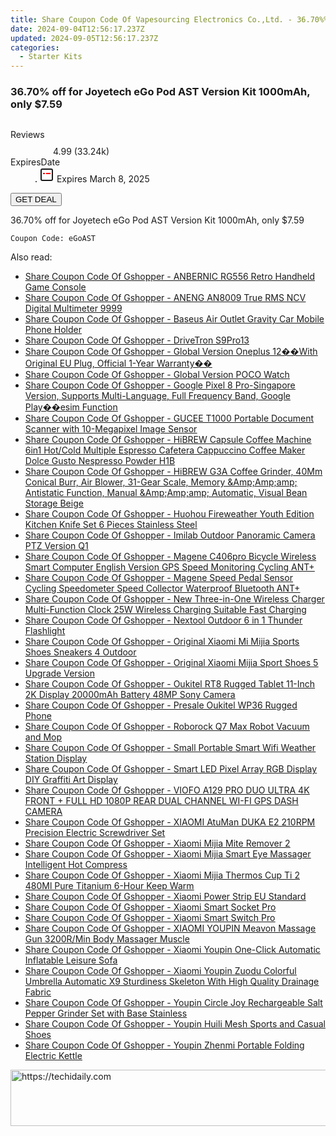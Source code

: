 ```yaml
---
title: Share Coupon Code Of Vapesourcing Electronics Co.,Ltd. - 36.70%% Off for Joyetech eGo Pod AST Version Kit 1000mAh, only $7.59
date: 2024-09-04T12:56:17.237Z
updated: 2024-09-05T12:56:17.237Z
categories:
  - Starter Kits
---
```



<main class="px-4 py-6 sm:p-6 md:px-8 md:py-10">
  <div class="mx-auto grid max-w-4xl grid-cols-1">
    <div class="relative col-start-1 row-start-1 flex flex-col-reverse rounded-lg bg-gradient-to-t from-black/75 via-black/0 p-3 sm:row-start-2 sm:bg-none sm:p-0 lg:row-start-1">
      <h3 class="mt-1 text-lg font-semibold text-white sm:text-slate-900 md:text-2xl dark:sm:text-white">36.70% off for Joyetech eGo Pod AST Version Kit 1000mAh, only $7.59</h3>
    </div>
        <div class="col-start-1 col-end-3 row-start-1 grid gap-4 sm:mb-6 sm:grid-cols-4 lg:col-start-2 lg:row-span-6 lg:row-end-6 lg:mb-0 lg:gap-6">
      <img src="https://static.shareasale.com/image/90958/deal/000000_16190796982171.png" alt="" class="h-60 w-full rounded-lg object-cover sm:col-span-2 sm:h-52 lg:col-span-full" loading="lazy" />
    </div>
        <dl class="row-start-2 mt-4 flex items-center text-xs font-medium sm:row-start-3 sm:mt-1 md:mt-2.5 lg:row-start-2">
      <dt class="sr-only">Reviews</dt>
      <dd class="flex items-center text-indigo-600 dark:text-indigo-400">
        <svg width="24" height="24" fill="none" aria-hidden="true" class="mr-1 stroke-current dark:stroke-indigo-500">
          <path d="m12 5 2 5h5l-4 4 2.103 5L12 16l-5.103 3L9 14l-4-4h5l2-5Z" stroke-width="2" stroke-linecap="round" stroke-linejoin="round" />
        </svg>
        <span>4.99 <span class="font-normal text-slate-400">(33.24k)</span></span>
      </dd>
      <dt class="sr-only">ExpiresDate</dt>
      <dd class="flex items-center">
        <svg width="2" height="2" aria-hidden="true" fill="currentColor" class="mx-3 text-slate-300">
          <circle cx="1" cy="1" r="1" />
        </svg>
        <svg width="24" height="24" viewBox="0 0 24 24" fill="none" stroke="currentColor" stroke-width="2">
          <rect x="3" y="3" width="18" height="18" rx="2" fill="#fff" />
          <path d="M6 10L18 10" stroke="red" stroke-width="2" fill="none" />
          <path d="M10 6L10 18" stroke="#fff" stroke-width="2" fill="none" />
        </svg>
        Expires March 8, 2025      </dd>
    </dl>
    <div class="col-start-1 row-start-3 mt-4 self-center sm:col-start-2 sm:row-span-2 sm:row-start-2 sm:mt-0 lg:col-start-1 lg:row-start-3 lg:row-end-4 lg:mt-6">
      <button type="button" onClick="javascript:window.open(decodeURIComponent('https%3A%2F%2Fwww.shareasale.com%2Fu.cfm%3Fd%3D789445%26m%3D90958%26u%3D4338022'), '_blank');void(0);" class="rounded-lg bg-red-600 px-3 py-2 text-sm font-medium leading-6 text-white">
       GET DEAL
      </button>
    </div>
    <p class="col-start-1 mt-4 text-sm leading-6 sm:col-span-2 lg:col-span-1 lg:row-start-4 lg:mt-6 dark:text-slate-400">36.70% off for Joyetech eGo Pod AST Version Kit 1000mAh, only $7.59 
</p>
    <p class="mt-4">
      <code class="bg-purple-900 p-4 text-sm font-bold text-white" onClick="javascript:window.open(decodeURIComponent('https%3A%2F%2Fwww.shareasale.com%2Fu.cfm%3Fd%3D789445%26m%3D90958%26u%3D4338022'), '_blank');void(0);">Coupon Code: <span class="bg-green-500 p-2 rounded tracking-widest">eGoAST</span></code>
    </p>
  </div>
</main>
<span class="atpl-alsoreadstyle">Also read:</span>
<div><ul>
<li><a href="https://coupons.techidaily.com/coupon-1118220-share-97331-sale/"><u>Share Coupon Code Of Gshopper - ANBERNIC RG556 Retro Handheld Game Console</u></a></li>
<li><a href="https://coupons.techidaily.com/coupon-1118223-share-97331-sale/"><u>Share Coupon Code Of Gshopper - ANENG AN8009 True RMS NCV Digital Multimeter 9999</u></a></li>
<li><a href="https://coupons.techidaily.com/coupon-1118219-share-97331-sale/"><u>Share Coupon Code Of Gshopper - Baseus Air Outlet Gravity Car Mobile Phone Holder</u></a></li>
<li><a href="https://coupons.techidaily.com/coupon-1118289-share-97331-sale/"><u>Share Coupon Code Of Gshopper - DriveTron S9Pro13</u></a></li>
<li><a href="https://coupons.techidaily.com/coupon-1118225-share-97331-sale/"><u>Share Coupon Code Of Gshopper - Global Version Oneplus 12��With Original EU Plug, Official 1-Year Warranty��</u></a></li>
<li><a href="https://coupons.techidaily.com/coupon-1118243-share-97331-sale/"><u>Share Coupon Code Of Gshopper - Global Version POCO Watch</u></a></li>
<li><a href="https://coupons.techidaily.com/coupon-1118237-share-97331-sale/"><u>Share Coupon Code Of Gshopper - Google Pixel 8 Pro-Singapore Version, Supports Multi-Language, Full Frequency Band, Google Play��esim Function</u></a></li>
<li><a href="https://coupons.techidaily.com/coupon-1118224-share-97331-sale/"><u>Share Coupon Code Of Gshopper - GUCEE T1000 Portable Document Scanner with 10-Megapixel Image Sensor</u></a></li>
<li><a href="https://coupons.techidaily.com/coupon-1118241-share-97331-sale/"><u>Share Coupon Code Of Gshopper - HiBREW Capsule Coffee Machine 6in1 Hot/Cold Multiple Espresso Cafetera Cappuccino Coffee Maker Dolce Gusto Nespresso Powder H1B</u></a></li>
<li><a href="https://coupons.techidaily.com/coupon-1118242-share-97331-sale/"><u>Share Coupon Code Of Gshopper - HiBREW G3A Coffee Grinder, 40Mm Conical Burr, Air Blower, 31-Gear Scale, Memory &Amp;Amp;amp; Antistatic Function, Manual &Amp;Amp;amp; Automatic, Visual Bean Storage Beige</u></a></li>
<li><a href="https://coupons.techidaily.com/coupon-1118184-share-97331-sale/"><u>Share Coupon Code Of Gshopper - Huohou Fireweather Youth Edition Kitchen Knife Set 6 Pieces Stainless Steel</u></a></li>
<li><a href="https://coupons.techidaily.com/coupon-1118216-share-97331-sale/"><u>Share Coupon Code Of Gshopper - Imilab Outdoor Panoramic Camera PTZ Version Q1</u></a></li>
<li><a href="https://coupons.techidaily.com/coupon-1118234-share-97331-sale/"><u>Share Coupon Code Of Gshopper - Magene C406pro Bicycle Wireless Smart Computer English Version GPS Speed Monitoring Cycling ANT+</u></a></li>
<li><a href="https://coupons.techidaily.com/coupon-1118235-share-97331-sale/"><u>Share Coupon Code Of Gshopper - Magene Speed Pedal Sensor Cycling Speedometer Speed Collector Waterproof Bluetooth ANT+</u></a></li>
<li><a href="https://coupons.techidaily.com/coupon-1118240-share-97331-sale/"><u>Share Coupon Code Of Gshopper - New Three-in-One Wireless Charger Multi-Function Clock 25W Wireless Charging Suitable Fast Charging</u></a></li>
<li><a href="https://coupons.techidaily.com/coupon-1118217-share-97331-sale/"><u>Share Coupon Code Of Gshopper - Nextool Outdoor 6 in 1 Thunder Flashlight</u></a></li>
<li><a href="https://coupons.techidaily.com/coupon-1118239-share-97331-sale/"><u>Share Coupon Code Of Gshopper - Original Xiaomi Mi Mijia Sports Shoes Sneakers 4 Outdoor</u></a></li>
<li><a href="https://coupons.techidaily.com/coupon-1118233-share-97331-sale/"><u>Share Coupon Code Of Gshopper - Original Xiaomi Mijia Sport Shoes 5 Upgrade Version</u></a></li>
<li><a href="https://coupons.techidaily.com/coupon-1118230-share-97331-sale/"><u>Share Coupon Code Of Gshopper - Oukitel RT8 Rugged Tablet 11-Inch 2K Display 20000mAh Battery 48MP Sony Camera</u></a></li>
<li><a href="https://coupons.techidaily.com/coupon-1118231-share-97331-sale/"><u>Share Coupon Code Of Gshopper - Presale Oukitel WP36 Rugged Phone</u></a></li>
<li><a href="https://coupons.techidaily.com/coupon-1118288-share-97331-sale/"><u>Share Coupon Code Of Gshopper - Roborock Q7 Max Robot Vacuum and Mop</u></a></li>
<li><a href="https://coupons.techidaily.com/coupon-1118221-share-97331-sale/"><u>Share Coupon Code Of Gshopper - Small Portable Smart Wifi Weather Station Display</u></a></li>
<li><a href="https://coupons.techidaily.com/coupon-1118222-share-97331-sale/"><u>Share Coupon Code Of Gshopper - Smart LED Pixel Array RGB Display DIY Graffiti Art Display</u></a></li>
<li><a href="https://coupons.techidaily.com/coupon-1118236-share-97331-sale/"><u>Share Coupon Code Of Gshopper - VIOFO A129 PRO DUO ULTRA 4K FRONT + FULL HD 1080P REAR DUAL CHANNEL WI-FI GPS DASH CAMERA</u></a></li>
<li><a href="https://coupons.techidaily.com/coupon-1118238-share-97331-sale/"><u>Share Coupon Code Of Gshopper - XIAOMI AtuMan DUKA E2 210RPM Precision Electric Screwdriver Set</u></a></li>
<li><a href="https://coupons.techidaily.com/coupon-1118245-share-97331-sale/"><u>Share Coupon Code Of Gshopper - Xiaomi Mijia Mite Remover 2</u></a></li>
<li><a href="https://coupons.techidaily.com/coupon-1118227-share-97331-sale/"><u>Share Coupon Code Of Gshopper - Xiaomi Mijia Smart Eye Massager Intelligent Hot Compress</u></a></li>
<li><a href="https://coupons.techidaily.com/coupon-1118228-share-97331-sale/"><u>Share Coupon Code Of Gshopper - Xiaomi Mijia Thermos Cup Ti 2 480Ml Pure Titanium 6-Hour Keep Warm</u></a></li>
<li><a href="https://coupons.techidaily.com/coupon-1118232-share-97331-sale/"><u>Share Coupon Code Of Gshopper - Xiaomi Power Strip EU Standard</u></a></li>
<li><a href="https://coupons.techidaily.com/coupon-1118247-share-97331-sale/"><u>Share Coupon Code Of Gshopper - Xiaomi Smart Socket Pro</u></a></li>
<li><a href="https://coupons.techidaily.com/coupon-1118246-share-97331-sale/"><u>Share Coupon Code Of Gshopper - Xiaomi Smart Switch Pro</u></a></li>
<li><a href="https://coupons.techidaily.com/coupon-1118226-share-97331-sale/"><u>Share Coupon Code Of Gshopper - XIAOMI YOUPIN Meavon Massage Gun 3200R/Min Body Massager Muscle</u></a></li>
<li><a href="https://coupons.techidaily.com/coupon-1118244-share-97331-sale/"><u>Share Coupon Code Of Gshopper - Xiaomi Youpin One-Click Automatic Inflatable Leisure Sofa</u></a></li>
<li><a href="https://coupons.techidaily.com/coupon-1118229-share-97331-sale/"><u>Share Coupon Code Of Gshopper - Xiaomi Youpin Zuodu Colorful Umbrella Automatic X9 Sturdiness Skeleton With High Quality Drainage Fabric</u></a></li>
<li><a href="https://coupons.techidaily.com/coupon-1118287-share-97331-sale/"><u>Share Coupon Code Of Gshopper - Youpin Circle Joy Rechargeable Salt Pepper Grinder Set with Base Stainless</u></a></li>
<li><a href="https://coupons.techidaily.com/coupon-1118218-share-97331-sale/"><u>Share Coupon Code Of Gshopper - Youpin Huili Mesh Sports and Casual Shoes</u></a></li>
<li><a href="https://coupons.techidaily.com/coupon-1118215-share-97331-sale/"><u>Share Coupon Code Of Gshopper - Youpin Zhenmi Portable Folding Electric Kettle</u></a></li>
</ul></div>

<ins class="adsbygoogle"
      style="display:block"
      data-ad-client="ca-pub-7571918770474297"
      data-ad-slot="8358498916"
      data-ad-format="auto"
      data-full-width-responsive="true"></ins>
<!-- affiliate ads begin -->
<a href="https://appsumo.8odi.net/c/5597632/2002019/7443" target="_top" id="2002019">
  <img src="//a.impactradius-go.com/display-ad/7443-2002019" border="0" alt="https://techidaily.com" width="728" height="90"/>
</a>
<img height="0" width="0" src="https://appsumo.8odi.net/i/5597632/2002019/7443" style="position:absolute;visibility:hidden;" border="0" />
<!-- affiliate ads end -->